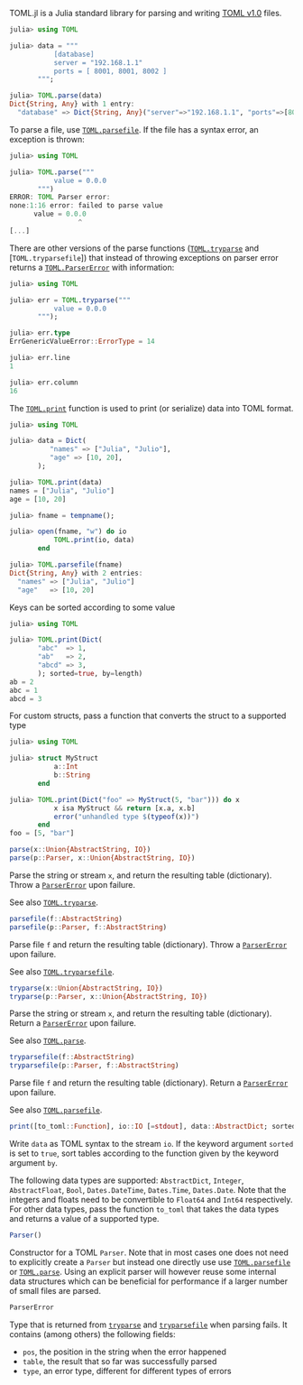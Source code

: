 TOML.jl is a Julia standard library for parsing and writing [TOML v1.0](https://toml.io/en/) files.


```julia
julia> using TOML

julia> data = """
           [database]
           server = "192.168.1.1"
           ports = [ 8001, 8001, 8002 ]
       """;

julia> TOML.parse(data)
Dict{String, Any} with 1 entry:
  "database" => Dict{String, Any}("server"=>"192.168.1.1", "ports"=>[8001, 8001…
```
To parse a file, use [`TOML.parsefile`](https://docs.julialang.org/#TOML.parsefile). If the file has a syntax error, an exception is thrown:


```julia
julia> using TOML

julia> TOML.parse("""
           value = 0.0.0
       """)
ERROR: TOML Parser error:
none:1:16 error: failed to parse value
      value = 0.0.0
                 ^
[...]
```
There are other versions of the parse functions ([`TOML.tryparse`](https://docs.julialang.org/#TOML.tryparse) and [`TOML.tryparsefile`]) that instead of throwing exceptions on parser error returns a [`TOML.ParserError`](https://docs.julialang.org/#TOML.ParserError) with information:


```julia
julia> using TOML

julia> err = TOML.tryparse("""
           value = 0.0.0
       """);

julia> err.type
ErrGenericValueError::ErrorType = 14

julia> err.line
1

julia> err.column
16
```
The [`TOML.print`](https://docs.julialang.org/#TOML.print) function is used to print (or serialize) data into TOML format.


```julia
julia> using TOML

julia> data = Dict(
          "names" => ["Julia", "Julio"],
          "age" => [10, 20],
       );

julia> TOML.print(data)
names = ["Julia", "Julio"]
age = [10, 20]

julia> fname = tempname();

julia> open(fname, "w") do io
           TOML.print(io, data)
       end

julia> TOML.parsefile(fname)
Dict{String, Any} with 2 entries:
  "names" => ["Julia", "Julio"]
  "age"   => [10, 20]
```
Keys can be sorted according to some value


```julia
julia> using TOML

julia> TOML.print(Dict(
       "abc"  => 1,
       "ab"   => 2,
       "abcd" => 3,
       ); sorted=true, by=length)
ab = 2
abc = 1
abcd = 3
```
For custom structs, pass a function that converts the struct to a supported type


```julia
julia> using TOML

julia> struct MyStruct
           a::Int
           b::String
       end

julia> TOML.print(Dict("foo" => MyStruct(5, "bar"))) do x
           x isa MyStruct && return [x.a, x.b]
           error("unhandled type $(typeof(x))")
       end
foo = [5, "bar"]
```

```julia
parse(x::Union{AbstractString, IO})
parse(p::Parser, x::Union{AbstractString, IO})
```
Parse the string or stream `x`, and return the resulting table (dictionary). Throw a [`ParserError`](https://docs.julialang.org/#TOML.ParserError) upon failure.

See also [`TOML.tryparse`](https://docs.julialang.org/#TOML.tryparse).


```julia
parsefile(f::AbstractString)
parsefile(p::Parser, f::AbstractString)
```
Parse file `f` and return the resulting table (dictionary). Throw a [`ParserError`](https://docs.julialang.org/#TOML.ParserError) upon failure.

See also [`TOML.tryparsefile`](https://docs.julialang.org/#TOML.tryparsefile).


```julia
tryparse(x::Union{AbstractString, IO})
tryparse(p::Parser, x::Union{AbstractString, IO})
```
Parse the string or stream `x`, and return the resulting table (dictionary). Return a [`ParserError`](https://docs.julialang.org/#TOML.ParserError) upon failure.

See also [`TOML.parse`](https://docs.julialang.org/#TOML.parse).


```julia
tryparsefile(f::AbstractString)
tryparsefile(p::Parser, f::AbstractString)
```
Parse file `f` and return the resulting table (dictionary). Return a [`ParserError`](https://docs.julialang.org/#TOML.ParserError) upon failure.

See also [`TOML.parsefile`](https://docs.julialang.org/#TOML.parsefile).


```julia
print([to_toml::Function], io::IO [=stdout], data::AbstractDict; sorted=false, by=identity)
```
Write `data` as TOML syntax to the stream `io`. If the keyword argument `sorted` is set to `true`, sort tables according to the function given by the keyword argument `by`.

The following data types are supported: `AbstractDict`, `Integer`, `AbstractFloat`, `Bool`, `Dates.DateTime`, `Dates.Time`, `Dates.Date`. Note that the integers and floats need to be convertible to `Float64` and `Int64` respectively. For other data types, pass the function `to_toml` that takes the data types and returns a value of a supported type.


```julia
Parser()
```
Constructor for a TOML `Parser`. Note that in most cases one does not need to explicitly create a `Parser` but instead one directly use use [`TOML.parsefile`](https://docs.julialang.org/#TOML.parsefile) or [`TOML.parse`](https://docs.julialang.org/#TOML.parse). Using an explicit parser will however reuse some internal data structures which can be beneficial for performance if a larger number of small files are parsed.


```julia
ParserError
```
Type that is returned from [`tryparse`](https://docs.julialang.org/#TOML.tryparse) and [`tryparsefile`](https://docs.julialang.org/#TOML.tryparsefile) when parsing fails. It contains (among others) the following fields:

* `pos`, the position in the string when the error happened
* `table`, the result that so far was successfully parsed
* `type`, an error type, different for different types of errors



